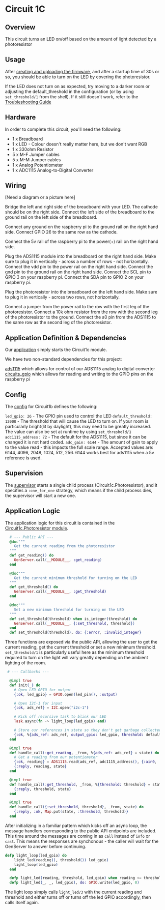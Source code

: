 # Circuit 1C

## Overview

This circuit turns an LED on/off based on the amount of light detected by a photoresistor

## Usage

After [creating and uploading the firmware](../../FIRMWARE.md), and after a startup time of 30s or so, you should be able to turn on the LED by covering the photoresistor.

If the LED does not turn on as expected, try moving to a darker room or adjusting the default_threshold in the configuration (or by using `set_threshold/1` from the shell).  If it still doesn't work, refer to the [Troubleshooting Guide](../../TROUBLESHOOTING.md)

## Hardware

In order to complete this circuit, you'll need the following:

- 1 x Breadboard
- 1 x LED - Colour doesn't really matter here, but we don't want RGB
- 1 x 330ohm Resistor
- 5 x M-F Jumper cables
- 5 x M-M Jumper cables
- 1 x Analog Potentiometer
- 1 x ADC1115 Analog-to-Digital Converter

## Wiring

[Need a diagram or a picture here]

Bridge the left and right side of the breadboard with your LED.  The cathode should be on the right side.  Connect the left side of the breadboard to the ground rail on the left side of the breadboard.

Connect any ground on the raspberry pi to the ground rail on the right hand side.  Connect GPIO 26 to the same row as the cathode.

Connect the 5v rail of the raspberry pi to the power(+) rail on the right hand side. 

Plug the ADS1115 module into the breadboard on the right hand side.  Make sure to plug it in vertically - across a number of rows - not horizontally.  Connect the vdd pin to the power rail on the right hand side.  Connect the gnd pin to the ground rail on the right hand side.  Connect the SCL pin to GPIO 3 on your raspberry pi.  Connect the SDA pin to GPIO 2 on your raspberry pi.

Plug the photoresistor into the breadboard on the left hand side.  Make sure to plug it in vertically - across two rows, not horizontally.

Connect a jumper from the power rail to the row with the first leg of the photoresistor.  Connect a 10k ohm resistor from the row with the second leg of the photoresistor to the ground.  Connect the a0 pin from the ADS1115 to the same row as the second leg of the photoresistor.


## Application Definition & Dependencies

Our [application](./mix.exs) simply starts the Circuit1c module.

We have two non-standard dependencies for this project:

[ads1115](https://hexdocs.pm/ads1115/readme.html) which allows for control of our ADS1115 analog to digital converter
[circuits_gpio](https://hexdocs.pm/circuits_gpio/Circuits.GPIO.html) which allows for reading and writing to the GPIO pins on the raspberry pi

## Config

The [config](./config/config.exs) for Circuit1b defines the following:

`led_gpio: 26` - The GPIO pin used to control the LED
`default_threshold: 12000` - The threshold that will cause the LED to turn on.  If your room is particularly bright(lit by daylight), this may need to be greatly increased.  The value can also be set at runtime by using `set_threshold/1`
`adc1115_address: 72` - The default for the ADS1115, but since it can be changed it is not hard coded.
`adc_gain: 6144` - The amount of gain to apply to the value read - this impacts the full scale range.  Accepted values are: 6144, 4096, 2048, 1024, 512, 256.  6144 works best for ads1115 when a 5v reference is used.

## Supervision

The [supervisor](./lib/supervisor.ex) starts a single child process (Circuit1c.Photoresistor), and it specifies a `:one_for_one` strategy, which means if the child process dies, the supervisor will start a new one. 

## Application Logic

The application logic for this circuit is contained in the [Circuit1c.Photoresistor module](./lib/photoresistor.ex).

```elixir
  # --- Public API ---
  @doc"""
    Get the current reading from the photoresistor
  """
  def get_reading() do
    GenServer.call(__MODULE__, :get_reading)
  end

  @doc"""
    Get the current minimum threshold for turning on the LED
  """
  def get_threshold() do
    GenServer.call(__MODULE__, :get_threshold)
  end

  @doc"""
    Set a new minimum threshold for turning on the LED
  """
  def set_threshold(threshold) when is_integer(threshold) do
    GenServer.call(__MODULE__, {:set_threshold, threshold})
  end
  def set_threshold(threshold), do: {:error, :invalid_integer}
```

Three functions are exposed via the public API, allowing the user to get the current reading, get the current threshold or set a new minimum threshold.  `set_threshold/1` is particularly useful here as the minimum threshold required to turn on the light will vary greatly depending on the ambient lighting of the room.


```elixir
 # --- Callbacks ---

  @impl true
  def init(_) do
    # Open LED GPIO for output
    {:ok, led_gpio} = GPIO.open(led_pin(), :output)

    # Open I2C-1 for input
    {:ok, ads_ref} = I2C.open("i2c-1")

    # Kick off recursive task to blink our LED
    Task.async(fn -> light_loop(led_gpio) end)

    # Store our references in state so they don't get garbage collected
    {:ok, %{ads_ref: ads_ref, output_gpio: led_gpio, threshold: default_threshold()}}
  end

  @impl true
  def handle_call(:get_reading, _from, %{ads_ref: ads_ref} = state) do
    # Get a reading from our potentiometer
    {:ok, reading} = ADS1115.read(ads_ref, adc1115_address(), {:ain0, :gnd}, adc_gain())
    {:reply, reading, state}
  end

  @impl true
  def handle_call(:get_threshold, _from, %{threshold: threshold} = state) do
    {:reply, threshold, state}
  end

  @impl true
  def handle_call({:set_threshold, threshold}, _from, state) do
    {:reply, :ok, Map.put(state, :threshold, threshold)}
  end
```
After initializing in a familiar pattern which kicks off an async loop, the message handlers corresponding to the public API endpoints are included.  This time around the messages are coming in as `call` instead of `info` or `cast`.  This means the responses are synchonous - the caller will wait for the GenServer to answer before continuing.

```elixir
defp light_loop(led_gpio) do
    light_led(reading(), threshold()) led_gpio)
    light_loop(led_gpio)
  end

  defp light_led(reading, threshold, led_gpio) when reading <= threshold, do: GPIO.write(led_gpio, 1)
  defp light_led(_, _, led_gpio), do: GPIO.write(led_gpio, 0)
```

The light loop simply calls `light_led/3` with the current reading and threshold and either turns off or turns off the led GPIO accordingly, then calls itself again.
